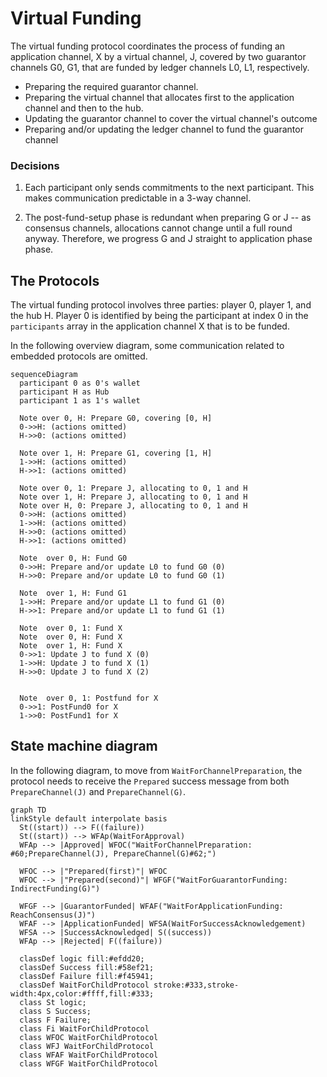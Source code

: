 # Virtual Funding

The virtual funding protocol coordinates the process of funding an application channel,
X by a virtual channel, J, covered by two guarantor channels G0, G1, that are funded by
ledger channels L0, L1, respectively.

- Preparing the required guarantor channel.
- Preparing the virtual channel that allocates first to the application channel and then to the hub.
- Updating the guarantor channel to cover the virtual channel's outcome
- Preparing and/or updating the ledger channel to fund the guarantor channel

### Decisions

1. Each participant only sends commitments to the next participant. This makes communication predictable in a 3-way channel.

2. The post-fund-setup phase is redundant when preparing G or J -- as consensus channels, allocations cannot change until a full round anyway. Therefore, we progress G and J straight to application phase phase.

## The Protocols

The virtual funding protocol involves three parties: player 0, player 1, and the hub H.
Player 0 is identified by being the participant at index 0 in the `participants` array in
the application channel X that is to be funded.

In the following overview diagram, some communication related to embedded protocols are omitted.

```mermaid
sequenceDiagram
  participant 0 as 0's wallet
  participant H as Hub
  participant 1 as 1's wallet

  Note over 0, H: Prepare G0, covering [0, H]
  0->>H: (actions omitted)
  H->>0: (actions omitted)

  Note over 1, H: Prepare G1, covering [1, H]
  1->>H: (actions omitted)
  H->>1: (actions omitted)

  Note over 0, 1: Prepare J, allocating to 0, 1 and H
  Note over 1, H: Prepare J, allocating to 0, 1 and H
  Note over H, 0: Prepare J, allocating to 0, 1 and H
  0->>H: (actions omitted)
  1->>H: (actions omitted)
  H->>0: (actions omitted)
  H->>1: (actions omitted)

  Note  over 0, H: Fund G0
  0->>H: Prepare and/or update L0 to fund G0 (0)
  H->>0: Prepare and/or update L0 to fund G0 (1)

  Note  over 1, H: Fund G1
  1->>H: Prepare and/or update L1 to fund G1 (0)
  H->>1: Prepare and/or update L1 to fund G1 (1)

  Note  over 0, 1: Fund X
  Note  over 0, H: Fund X
  Note  over 1, H: Fund X
  0->>1: Update J to fund X (0)
  1->>H: Update J to fund X (1)
  H->>0: Update J to fund X (2)


  Note  over 0, 1: Postfund for X
  0->>1: PostFund0 for X
  1->>0: PostFund1 for X
```

## State machine diagram

In the following diagram, to move from `WaitForChannelPreparation`, the protocol needs to receive the `Prepared` success message from both `PrepareChannel(J)` and `PrepareChannel(G)`.

```mermaid
graph TD
linkStyle default interpolate basis
  St((start)) --> F((failure))
  St((start)) --> WFAp(WaitForApproval)
  WFAp --> |Approved| WFOC("WaitForChannelPreparation: #60;PrepareChannel(J), PrepareChannel(G)#62;")

  WFOC --> |"Prepared(first)"| WFOC
  WFOC --> |"Prepared(second)"| WFGF("WaitForGuarantorFunding: IndirectFunding(G)")

  WFGF --> |GuarantorFunded| WFAF("WaitForApplicationFunding: ReachConsensus(J)")
  WFAF --> |ApplicationFunded| WFSA(WaitForSuccessAcknowledgement)
  WFSA --> |SuccessAcknowledged| S((success))
  WFAp --> |Rejected| F((failure))

  classDef logic fill:#efdd20;
  classDef Success fill:#58ef21;
  classDef Failure fill:#f45941;
  classDef WaitForChildProtocol stroke:#333,stroke-width:4px,color:#ffff,fill:#333;
  class St logic;
  class S Success;
  class F Failure;
  class Fi WaitForChildProtocol
  class WFOC WaitForChildProtocol
  class WFJ WaitForChildProtocol
  class WFAF WaitForChildProtocol
  class WFGF WaitForChildProtocol
```
